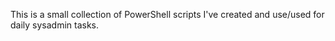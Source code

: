 This is a small collection of PowerShell scripts I've created and use/used for daily sysadmin tasks.